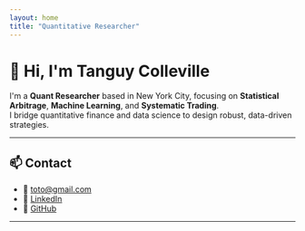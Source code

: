 ```yaml
---
layout: home
title: "Quantitative Researcher"
---
```


# 👋 Hi, I'm Tanguy Colleville

I'm a **Quant Researcher** based in New York City, focusing on **Statistical Arbitrage**, **Machine Learning**, and **Systematic Trading**.  
I bridge quantitative finance and data science to design robust, data-driven strategies.

---

## 📫 Contact

- 📧 [toto@gmail.com](mailto:toto@gmail.com)  
- 💼 [LinkedIn](https://www.linkedin.com/in/tanguy-colleville/)  
- 🧮 [GitHub](https://github.com/TanguyColleville)

---